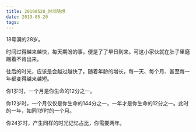 ```yaml
---
title: 20190520_时间随想
date: 2019-05-20 
tags:
---
```

18号满的28岁。

时间过得越来越快，每天期盼的事，便是了了早日到来。可这小家伙就在肚子里磨蹭着不肯出来。

往后的时光，应该是会越过越快了。随着年龄的增长，每一天、每个月、甚至每一年都变得越来越短。

你1岁时，一个月是你生命的12分之一。

你12岁时，一个月仅仅是你生命的144分之一，一年才是你生命的12分之一。此时的一年，如同1岁时的一个月。

你24岁时，产生同样的时光记忆占比，你需要两年。